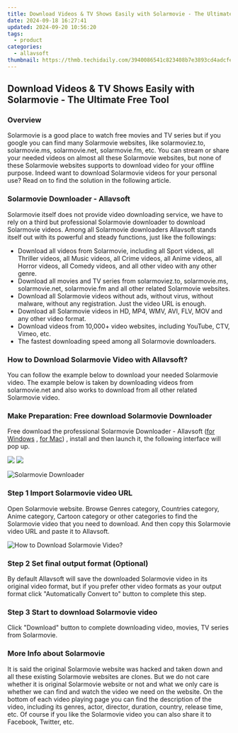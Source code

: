 ```yaml
---
title: Download Videos & TV Shows Easily with Solarmovie - The Ultimate Free Tool
date: 2024-09-18 16:27:41
updated: 2024-09-20 10:56:20
tags:
  - product
categories:
  - allavsoft
thumbnail: https://thmb.techidaily.com/3940086541c823408b7e3893cd4adcfe04714cf8a1d0ceb2c3d06364d867bc68.png
---
```


## Download Videos & TV Shows Easily with Solarmovie - The Ultimate Free Tool

### Overview

Solarmovie is a good place to watch free movies and TV series but if you google you can find many Solarmovie websites, like solarmoviez.to, solarmovie.ms, solarmovie.net, solarmovie.fm, etc. You can stream or share your needed videos on almost all these Solarmovie websites, but none of these Solarmovie websites supports to download video for your offline purpose. Indeed want to download Solarmovie videos for your personal use? Read on to find the solution in the following article.

### Solarmovie Downloader - Allavsoft

Solarmovie itself does not provide video downloading service, we have to rely on a third but professional Solarmovie downloader to download Solarmovie videos. Among all Solarmovie downloaders Allavsoft stands itself out with its powerful and steady functions, just like the followings:

* Download all videos from Solarmovie, including all Sport videos, all Thriller videos, all Music videos, all Crime videos, all Anime videos, all Horror videos, all Comedy videos, and all other video with any other genre.
* Download all movies and TV series from solarmoviez.to, solarmovie.ms, solarmovie.net, solarmovie.fm and all other related Solarmovie websites.
* Download all Solarmovie videos without ads, without virus, without malware, without any registration. Just the video URL is enough.
* Download all Solarmovie videos in HD, MP4, WMV, AVI, FLV, MOV and any other video format.
* Download videos from 10,000+ video websites, including YouTube, CTV, Vimeo, etc.
* The fastest downloading speed among all Solarmovie downloaders.

### How to Download Solarmovie Video with Allavsoft?

You can follow the example below to download your needed Solarmovie video. The example below is taken by downloading videos from solarmovie.net and also works to download from all other related Solarmovie video.

### Make Preparation: Free download Solarmovie Downloader

Free download the professional Solarmovie Downloader - Allavsoft ([for Windows](https://tools.techidaily.com/allavsoft/products/) , [for Mac](https://tools.techidaily.com/allavsoft/products/)) , install and then launch it, the following interface will pop up.

[![](https://www.allavsoft.com/how-to/../images/how-to/free-download-win.jpg)](https://tools.techidaily.com/allavsoft/products/) [![](https://www.allavsoft.com/how-to/../images/how-to/free-download-mac.jpg)](https://tools.techidaily.com/allavsoft/products/)

![Solarmovie Downloader](https://www.allavsoft.com/how-to/../images/allavsoft/screen-shot-600.jpg)

### Step 1 Import Solarmovie video URL

Open Solarmovie website. Browse Genres category, Countries category, Anime category, Cartoon category or other categories to find the Solarmovie video that you need to download. And then copy this Solarmovie video URL and paste it to Allavsoft.

![How to Download Solarmovie Video?](https://www.allavsoft.com/how-to/../images/how-to/download-rtmp-video/download-rtmp-video.jpg)

### Step 2 Set final output format (Optional)

By default Allavsoft will save the downloaded Solarmovie video in its original video format, but if you prefer other video formats as your output format click "Automatically Convert to" button to complete this step.

### Step 3 Start to download Solarmovie video

Click "Download" button to complete downloading video, movies, TV series from Solarmovie.

### More Info about Solarmovie

It is said the original Solarmovie website was hacked and taken down and all these existing Solarmovie websites are clones. But we do not care whether it is original Solarmovie website or not and what we only care is whether we can find and watch the video we need on the website. On the bottom of each video playing page you can find the description of the video, including its genres, actor, director, duration, country, release time, etc. Of course if you like the Solarmovie video you can also share it to Facebook, Twitter, etc.

<ins class="adsbygoogle"
     style="display:block"
     data-ad-format="autorelaxed"
     data-ad-client="ca-pub-7571918770474297"
     data-ad-slot="1223367746"></ins>



<ins class="adsbygoogle"
     style="display:block"
     data-ad-client="ca-pub-7571918770474297"
     data-ad-slot="8358498916"
     data-ad-format="auto"
     data-full-width-responsive="true"></ins>
